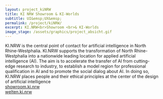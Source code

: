 ```yaml
---
layout: project_kiNRW
title: KI NRW Showroom & KI-Worlds
subtitle: UI&emsp;UX&emsp;
permalink: /project/kiNRW/
excerpt: KI.NRW<br>Showroom <br>& KI-Worlds
image_stage: /assets/graphics/project_absicht.gif
---
```

KI.NRW is the central point of contact for artificial intelligence in North Rhine-Westphalia.
KI.NRW supports the transformation of North Rhine-Westphalia into a nationwide leading location for applied artificial intelligence (AI). The aim is to accelerate the transfer of AI from cutting-edge research to industry, to establish a model region for professional qualification in AI and to promote the social dialog about AI. In doing so, KI.NRW places people and their ethical principles at the center of the design of artificial intelligence
<br>
<a href="https://showroom.ki.nrw">showroom.ki.nrw</a>
<br>
<a href="https://welten.ki.nrw">welten.ki.nrw</a>
